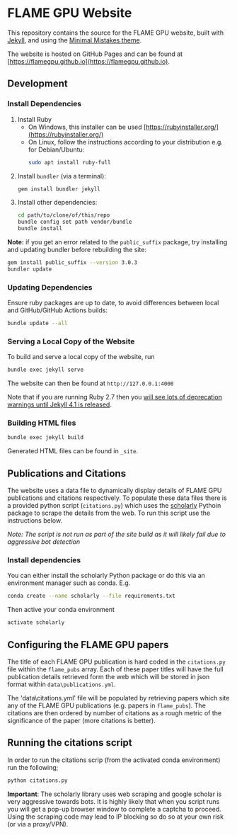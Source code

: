 # FLAME GPU Website

This repository contains the source for the FLAME GPU website, built with [Jekyll](https://jekyllrb.com/), and using the [Minimal Mistakes theme](https://github.com/mmistakes/minimal-mistakes).

The website is hosted on GitHub Pages and can be found at [https://flamegpu.github.io](https://flamegpu.github.io).

## Development

### Install Dependencies

1. Install Ruby
    * On Windows, this installer can be used [https://rubyinstaller.org/](https://rubyinstaller.org/)
    * On Linux, follow the instructions according to your distribution e.g. for Debian/Ubuntu:
        ```sh
        sudo apt install ruby-full
        ```
2. Install `bundler` (via a terminal):
   ```sh
   gem install bundler jekyll
   ```
3. Install other dependencies:
    ```sh
    cd path/to/clone/of/this/repo
    bundle config set path vendor/bundle
    bundle install
    ```

**Note:** if you get an error related to the `public_suffix` package, try installing and updating bundler before rebuilding the site:

```sh
gem install public_suffix --version 3.0.3
bundler update
```

### Updating Dependencies

Ensure ruby packages are up to date, to avoid differences between local and GitHub/GitHub Actions builds:

```sh
bundle update --all
```

### Serving a Local Copy of the Website

To build and serve a local copy of the website, run

```sh
bundle exec jekyll serve
```

The website can then be found at `http://127.0.0.1:4000`

Note that if you are running Ruby 2.7 then you [will see lots of deprecation warnings until Jekyll 4.1 is released](https://github.com/jekyll/jekyll/pull/7948#issuecomment-584132037).

### Building HTML files

```sh
bundle exec jekyll build
```

Generated HTML files can be found in `_site`.

## Publications and Citations

The website uses a data file to dynamically display details of FLAME GPU publications and citations respectively. To populate these data files there is a provided python script (`citations.py`) which uses the [scholarly](https://pypi.org/project/scholarly/) Pythoin package to scrape the details from the web. To run this script use the instructions below. 

*Note: The script is not run as part of the site build as it will likely fail due to aggressive bot detection*

### Install dependencies

You can either install the scholarly Python package or do this via an environment manager such as conda. E.g.

```sh
conda create --name scholarly --file requirements.txt
```

Then active your conda environment

```sh
activate scholarly
```

## Configuring the FLAME GPU papers

The title of each FLAME GPU publication is hard coded in the `citations.py` file within the `flame_pubs` array. Each of these paper titles will have the full publication details retrieved form the web which will be stored in json format within `data\publications.yml`.

The 'data\citations.yml' file will be populated by retrieving papers which site any of the FLAME GPU publications (e.g. papers in `flame_pubs`). The citations are then ordered by number of citations as a rough metric of the significance of the paper (more citations is better).

## Running the citations script

In order to run the citations scrip (from the activated conda environment) run the following;

```sh
python citations.py
```

**Important**: The scholarly library uses web scraping and google scholar is very aggressive towards bots. It is highly likely that when you script runs you will get a pop-up browser window to complete a captcha to proceed. Using the scraping code may lead to IP blocking so do so at your own risk (or via a proxy/VPN).
